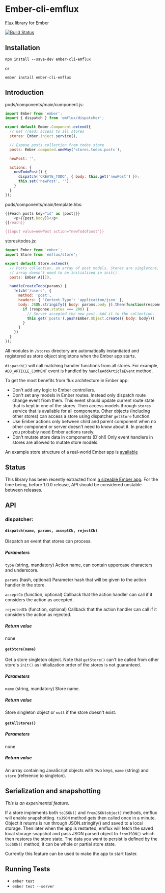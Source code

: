 # Ember-cli-emflux

[Flux](https://facebook.github.io/flux/) library for Ember

[![Build Status](https://secure.travis-ci.org/ilkkao/ember-cli-emflux.png)](http://travis-ci.org/ilkkao/ember-cli-emflux)

## Installation

`npm install --save-dev ember-cli-emflux`

or

`ember install ember-cli-emflux`

## Introduction

pods/components/main/component.js:

```js
import Ember from 'ember';
import { dispatch } from 'emflux/dispatcher';

export default Ember.Component.extend({
  // Get (read) access to all stores
  stores: Ember.inject.service(),

  // Expose posts collection from todos store
  posts: Ember.computed.oneWay('stores.todos.posts'),

  newPost: '',

  actions: {
    newTodoPost() {
      dispatch('CREATE_TODO', { body: this.get('newPost') });
      this.set('newPost', '');
    }
  }
});
```

pods/components/main/template.hbs:

```js
{{#each posts key="id" as |post|}}
    <p>{{post.body}}</p>
{{/each}}

{{input value=newPost action="newTodoTpost"}}

```

stores/todos.js:

```js
import Ember from 'ember';
import Store from 'emflux/store';

export default Store.extend({
  // Posts collection, an array of post models. Stores are singletons,
  // array doesn't need to be initialized in init().
  posts: Ember.A([]),

  handleCreateTodo(params) {
    fetch('/users', {
      method: 'post',
      headers: { 'Content-Type': 'application/json' },
      body: JSON.stringify({ body: params.body }).then(function(response) {
        if (response.status === 200) {
          // Server accepted the new post. Add it to the collection.
          this.get('posts').push(Ember.Object.create({ body: body}))
        }
      }
    })
  }
});
```

All modules in `/stores` directory are automatically instantiated and registered as store object singletons when the Ember app starts.

`dispatch()` will call matching handler functions from all stores. For example, `ADD_ARTICLE_COMMENT` event is handled by `handleAddArticleEvent` method.

To get the most benefits from flux architecture in Ember app:

- Don't add any logic to Ember controllers.
- Don't set any models in Ember routes. Instead only dispatch route change event from them. This event should update current route state that is kept in one of the stores. Then access models through `stores` service that is available for all components. Other objects (including other stores) can access a store using dispatcher `getStore` function.
- Use Ember actions only between child and parent component when no other component or server doesn't need to know about it. In practice you probably need Ember actions rarely.
- Don't mutate store data in components (D'oh!) Only event handlers in stores are allowed to mutate store models.

An example store structure of a real-world Ember app is [available](https://github.com/ilkkao/mas/tree/master/client/app/stores)

## Status

This library has been recently extracted from [a sizeable Ember app](https://github.com/ilkkao/mas). For the time being, before 1.0.0 release, API should be considered unstable between releases.

## API

### dispatcher:

#### ```dispatch(name, params, acceptCb, rejectCb)```

Dispatch an event that stores can process.

##### Parameters

```type``` (string, mandatory) Action name, can contain uppercase characters and underscore.

```params``` (hash, optional) Parameter hash that will be given to the action handler in the store.

```acceptCb``` (function, optional) Callback that the action handler can call if it considers the action as accepted.

```rejectedCb``` (function, optional) Callback that the action handler can call if it considers the action as rejected.

##### Return value

none

#### ```getStore(name)```

Get a store singleton object. Note that `getStore()` can't be called from other store's `init()` as initialization order of the stores is not guaranteed.

##### Parameters

```name``` (string, mandatory) Store name.

##### Return value

Store singleton object or `null` if the store doesn't exist.

#### `getAllStores()`

##### Parameters

none

##### Return value

An array containing JavaScript objects with two keys, `name` (string) and `store` (reference to singleton).

## Serialization and snapshotting

*This is an experimental feature.*

If a store implements both `toJSON()` and `fromJSON(object)` methods, emflux will enable snapshotting. `toJSON` method gets then called once in a minute. Object it returns is run through JSON.stringify() and saved to a local storage. Then later when the app is restarted, emflux will fetch the saved local storage snapshot and pass JSON parsed object to `fromJSON()` which then restores the store state. The data you want to persist is defined by the `toJSON()` method, it can be whole or partial store state.

Currently this feature can be used to make the app to start faster.

## Running Tests

* `ember test`
* `ember test --server`
